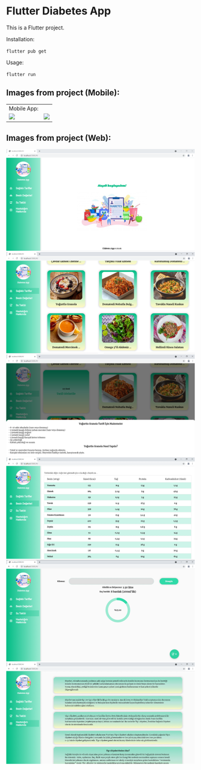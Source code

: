# Flutter Diabetes App

This is a Flutter project.<br>

Installation:

`flutter pub get`

Usage:

`flutter run`

## Images from project (Mobile):

<table>
  <tr>
    <td>Mobile App:</td>
     <td></td>
  </tr>
  <tr>
    <td><img src="https://github.com/rabiaokatan/DiabetesApp/blob/main/images/uyg1.gif" width="300"></td>
    <td><img src="https://github.com/rabiaokatan/DiabetesApp/blob/main/images/uyg2.gif" width="300"></td>
  </tr>
 </table>
 
 ## Images from project (Web):
 
<img src="https://github.com/rabiaokatan/DiabetesApp/blob/main/images/desktop1.png">
<img src="https://github.com/rabiaokatan/DiabetesApp/blob/main/images/desktop2.png">
<img src="https://github.com/rabiaokatan/DiabetesApp/blob/main/images/desktop3.png">
<img src="https://github.com/rabiaokatan/DiabetesApp/blob/main/images/desktop4.png">
<img src="https://github.com/rabiaokatan/DiabetesApp/blob/main/images/desktop5.png">
<img src="https://github.com/rabiaokatan/DiabetesApp/blob/main/images/desktop6.png">
 
